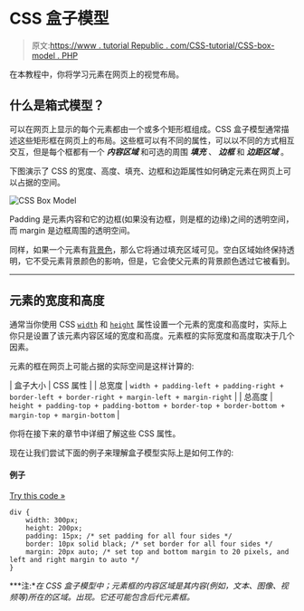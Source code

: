 # CSS 盒子模型

> 原文:[https://www . tutorial Republic . com/CSS-tutorial/CSS-box-model . PHP](https://www.tutorialrepublic.com/css-tutorial/css-box-model.php)

在本教程中，你将学习元素在网页上的视觉布局。

## 什么是箱式模型？

可以在网页上显示的每个元素都由一个或多个矩形框组成。CSS 盒子模型通常描述这些矩形框在网页上的布局。这些框可以有不同的属性，可以以不同的方式相互交互，但是每个框都有一个 ***内容区域*** 和可选的周围 ***填充*** 、 ***边框*** 和 ***边距区域*** 。

下图演示了 CSS 的宽度、高度、填充、边框和边距属性如何确定元素在网页上可以占据的空间。

![CSS Box Model](../Images/1fc8de756c99e8a7332c86dd288648c1.png)

Padding 是元素内容和它的边框(如果没有边框，则是框的边缘)之间的透明空间，而 margin 是边框周围的透明空间。

同样，如果一个元素有[背景色](css-background.php)，那么它将通过填充区域可见。空白区域始终保持透明，它不受元素背景颜色的影响，但是，它会使父元素的背景颜色透过它被看到。

* * *

## 元素的宽度和高度

通常当你使用 CSS [`width`](../css-reference/css-width-property.php) 和 [`height`](../css-reference/css-width-property.php) 属性设置一个元素的宽度和高度时，实际上你只是设置了该元素内容区域的宽度和高度。元素框的实际宽度和高度取决于几个因素。

元素的框在网页上可能占据的实际空间是这样计算的:

| 盒子大小 | CSS 属性 |
| 总宽度 | `width + padding-left + padding-right + border-left + border-right + margin-left + margin-right` |
| 总高度 | `height + padding-top + padding-bottom + border-top + border-bottom + margin-top + margin-bottom` |

你将在接下来的章节中详细了解这些 CSS 属性。

现在让我们尝试下面的例子来理解盒子模型实际上是如何工作的:

#### 例子

[Try this code »](../codelab.php?topic=css&file=box-formatting-model "Try this code using online Editor")

```
div {
    width: 300px;
    height: 200px;
    padding: 15px; /* set padding for all four sides */
    border: 10px solid black; /* set border for all four sides */
    margin: 20px auto; /* set top and bottom margin to 20 pixels, and left and right margin to auto */
}
```

 ***注:**在 CSS 盒子模型中；元素框的内容区域是其内容(例如，文本、图像、视频等)所在的区域。出现。它还可能包含后代元素框。*